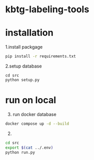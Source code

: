 # kbtg-labeling-tools

# installation
1.install packgage
```bash
pip install -r requirements.txt
```
2.setup database
```
cd src
python setup.py
```

# run on local
3. run docker database
```bash
docker compose up -d --build
```
2.
```bash
cd src
export $(cat ../.env)
python run.py
```

